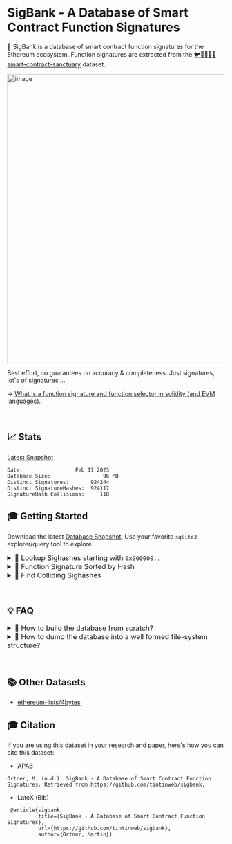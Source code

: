 # SigBank - A Database of Smart Contract Function Signatures

🏦 SigBank is a database of smart contract function signatures for the Ethereum ecosystem. Function signatures are extracted from the [🐦🌴🌴🌴🦕 smart-contract-sanctuary](https://github.com/tintinweb/smart-contract-sanctuary) dataset. 


<img width="668" alt="image" src="https://user-images.githubusercontent.com/2865694/219795455-9d20e054-17d9-466b-ab02-e98b5ab248d1.png">


Best effort, no guarantees on accuracy & completeness. Just signatures, lot's of signatures ...

→ [What is a function signature and function selector in solidity (and EVM languages)](https://ethereum.stackexchange.com/questions/135205/what-is-a-function-signature-and-function-selector-in-solidity-and-evm-language).

&nbsp;

## 📈 Stats

[Latest Snapshot](https://github.com/tintinweb/sigbank/releases)

```
Date:                 Feb 17 2023
Database Size:                 96 MB
Distinct Signatures:       924244
Distinct SignatureHashes:  924117
SignatureHash Collisions:     118
```

## 🎓 Getting Started

Download the latest [Database Snapshot](https://github.com/tintinweb/sigbank/releases). Use your favorite `sqlite3` explorer/query tool to explore.

<details>
  <summary style='font-size:12pt'>🔸 Lookup Sighashes starting with <code>0x000000..</code></summary>

```sql
SELECT sighash, signature
FROM signatures
WHERE sighash LIKE "000000%";
```
<img width="668" alt="image" src="https://user-images.githubusercontent.com/2865694/219795705-16e262b3-6a2d-4205-8aba-057f9088b48e.png">


</details>

<details>
  <summary style='font-size:12pt'>🔸 Function Signature Sorted by Hash</summary>

```sql
SELECT sighash, signature
FROM signatures
ORDER BY sighash;
```
<img width="668" alt="image" src="https://user-images.githubusercontent.com/2865694/219795654-80eb131b-12b2-4b2d-81ea-b31d0df208c5.png">


</details>

<details>
  <summary style='font-size:12pt'>🔸 Find Colliding Sighashes</summary>

```sql
SELECT 
    sighash,
    signature,
    COUNT(sighash) as `cnt`
FROM signatures
GROUP by sighash
HAVING cnt > 1
order by cnt DESC
```

<img width="668" alt="image" src="https://user-images.githubusercontent.com/2865694/219795608-5e42c74d-f872-4cee-9c05-6b7636a06293.png">


</details>

&nbsp;

## 💡 FAQ


<details>
  <summary style='font-size:12pt'>🔸 How to build the database from scratch?</summary>

1. clone the [🐦🌴🌴🌴🦕 smart-contract-sanctuary](https://github.com/tintinweb/smart-contract-sanctuary)
2. ensure submodules are all checked out, else run `git submodule init [ethereum|polygon|...] --depth=1`
3. run the signature extraction tool on all solidity files. hint: split up the work, run multiple processes and let them feed into the same database.

here's an example:

```
⚡ ⇒ git clone --recursive --depth1 https://github.com/tintinweb/smart-contract-sanctuary
⚡ ⇒ _utils/signaturesToDb.js "./smart-contract-sanctuary/**/*.sol" 
```

</details>


<details>
  <summary style='font-size:12pt'>🔸 How to dump the database into a well formed file-system structure?</summary>

```
⚡ ⇒ _utils/exportToFs.js
```

</details>

&nbsp;

## 📚 Other Datasets

* [ethereum-lists/4bytes](https://github.com/ethereum-lists/4bytes)


## 🎓 Citation

If you are using this dataset in your research and paper, here's how you can cite this dataset: 

- APA6
```
Ortner, M. (n.d.). SigBank - A Database of Smart Contract Function Signatures. Retrieved from https://github.com/tintinweb/sigbank.
```

- LateX (Bib)
```
 @article{sigbank, 
          title={SigBank - A Database of Smart Contract Function Signatures}, 
          url={https://github.com/tintinweb/sigbank}, 
          author={Ortner, Martin}} 
 ```
